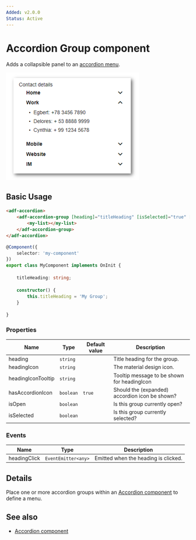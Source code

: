 ```yaml
---
Added: v2.0.0
Status: Active
---
```

# Accordion Group component

Adds a collapsible panel to an [accordion menu](accordion.component.md).

![Accordion menu screenshot](docassets/images/accordion-menu.png)

## Basic Usage

```html
<adf-accordion>
    <adf-accordion-group [heading]="titleHeading" [isSelected]="true" [headingIcon]="'assignment'" [headingIconTooltip]="'Group Tooltip'">
        <my-list></my-list>
    </adf-accordion-group>
</adf-accordion>
```

```ts
@Component({
    selector: 'my-component'
})
export class MyComponent implements OnInit {

    titleHeading: string;

    constructor() {
        this.titleHeading = 'My Group';
    }

}
```

### Properties

| Name | Type | Default value | Description |
| ---- | ---- | ------------- | ----------- |
| heading | `string` |  | Title heading for the group.  |
| headingIcon | `string` |  | The material design icon.  |
| headingIconTooltip | `string` |  | Tooltip message to be shown for headingIcon  |
| hasAccordionIcon | `boolean` | `true` | Should the (expanded) accordion icon be shown?  |
| isOpen | `boolean` |  | Is this group currently open?  |
| isSelected | `boolean` |  | Is this group currently selected?  |

### Events

| Name | Type | Description |
| ---- | ---- | ----------- |
| headingClick | `EventEmitter<any>` | Emitted when the heading is clicked. |

## Details

Place one or more accordion groups within an [Accordion component](accordion.component.md) to define a menu. 

## See also

-   [Accordion component](accordion.component.md)
